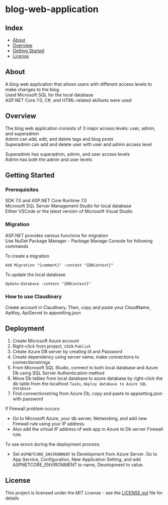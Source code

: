 # blog-web-application

## Index
  
  - [About](#About) 
  - [Overview](#Overview)
  - [Getting Started](#getting-started)
  - [License](#license)

## About  

A blog web application that allows users with different access levels to make changes to the blog  
Used Microsoft SQL for the local database  
ASP.NET Core 7.0, C#, and HTML-related skillsets were used  

## Overview

The blog web application consists of 3 major access levels: user, admin, and superadmin  
Admin can add, edit, and delete tags and blog posts  
Superadmin can add and delete user with user and admin access level  

Superadmin has superadmin, admin, and user access levels  
Admin has both the admin and user levels  

## Getting Started

### Prerequisites

SDK 7.0 and ASP.NET Core Runtime 7.0  
Microsoft SQL Server Management Studio for local database  
Either VSCode or the latest version of Microsoft Visual Studio  

### Migration

ASP.NET provides various functions for migration  
Use NuGet Package Manager - Package Manage Console for following commands

To create a migration  
```
Add Migration "{comment}" -context "{DBContext}"
```

To update the local database  
```
Update-Database -context "{DBContext}"
```

### How to use Claudinary

Create account in Claudinary. Then, copy and paste your CloudName, ApiKey, ApiSecret to appsetting.json  

## Deployment  

1. Create Microsoft Azure account
2. Right-click from project, click `Publish`
3. Create Azure DB server by creating Id and Password
4. Create dependency using server name, make connections to connectionstrings
5. From Microsoft SQL Studio, connect to both local database and Azure Db using SQL Server Authentication method
6. Move Db tables from local database to azure database by right-click the db table from the localhost `Tasks`, `deploy database to Azure SQL database`  
7. Find connectionstring from Azure Db, copy and paste to appsetting.json with password

If Firewall problem occurs:
*  Go to Microsoft Azure, your db server, Networking, and add new Firewall rule using your IP address.
*  Also add the virtual IP address of web app in Azure to Db server Firewall rule.  

To see errors during the deployment process:
* Set `ASPNETCORE_ENVIRONMENT` to Development from Azure Server. Go to App Service, Configuration, New Application Setting, and add ASPNETCORE_ENVIRONMENT to name, Development to value.

## License

This project is licensed under the MIT License - see the [LICENSE.md](LICENSE.md) file for details
